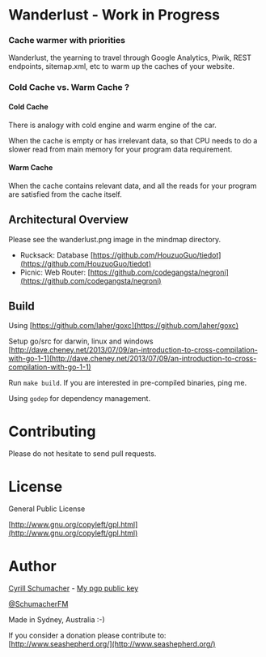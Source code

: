 # Wanderlust - Work in Progress

### Cache warmer with priorities

Wanderlust, the yearning to travel through Google Analytics, Piwik, REST endpoints, sitemap.xml, etc to warm up the caches of your website.

### Cold Cache vs. Warm Cache ?

#### Cold Cache

There is analogy with cold engine and warm engine of the car. 

When the cache is empty or has irrelevant data, so that CPU needs to do a slower read from main memory for your program data requirement.

#### Warm Cache

When the cache contains relevant data, and all the reads for your program are satisfied from the cache itself.

## Architectural Overview

Please see the wanderlust.png image in the mindmap directory.

- Rucksack: Database [https://github.com/HouzuoGuo/tiedot](https://github.com/HouzuoGuo/tiedot)
- Picnic: Web Router: [https://github.com/codegangsta/negroni](https://github.com/codegangsta/negroni)

## Build

Using [https://github.com/laher/goxc](https://github.com/laher/goxc)

Setup go/src for darwin, linux and windows [http://dave.cheney.net/2013/07/09/an-introduction-to-cross-compilation-with-go-1-1](http://dave.cheney.net/2013/07/09/an-introduction-to-cross-compilation-with-go-1-1)

Run `make build`. If you are interested in pre-compiled binaries, ping me.

Using `godep` for dependency management.

# Contributing

Please do not hesitate to send pull requests.

# License

General Public License

[http://www.gnu.org/copyleft/gpl.html](http://www.gnu.org/copyleft/gpl.html)

# Author

[Cyrill Schumacher](https://github.com/SchumacherFM) - [My pgp public key](http://www.schumacher.fm/cyrill.asc)

[@SchumacherFM](https://twitter.com/SchumacherFM)

Made in Sydney, Australia :-)

If you consider a donation please contribute to: [http://www.seashepherd.org/](http://www.seashepherd.org/)

